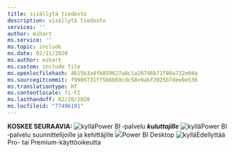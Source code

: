 ```yaml
---
title: sisällytä tiedosto
description: sisällytä tiedosto
services: ''
author: mihart
ms.service: ''
ms.topic: include
ms.date: 02/11/2020
ms.author: mihart
ms.custom: include file
ms.openlocfilehash: 4615b3a4fb859627a8c1a20746b71f80a722e04a
ms.sourcegitcommit: f9909731ff5b6b69cdc58e9abf2025b7dee0e536
ms.translationtype: HT
ms.contentlocale: fi-FI
ms.lasthandoff: 02/20/2020
ms.locfileid: "77496191"
---
```

<Token>**KOSKEE SEURAAVIA:** ![kyllä](media/yes.png)Power BI ‑palvelu ***kuluttajille*** ![kyllä](media/no.png)Power BI ‑palvelu suunnittelijoille ja kehittäjille ![](media/no.png)Power BI Desktop ![kyllä](media/yes.png)Edellyttää Pro- tai Premium-käyttöoikeutta </Token>